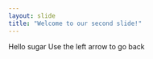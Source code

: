 ```yaml
---
layout: slide
title: "Welcome to our second slide!"
---
```

Hello sugar
Use the left arrow to go back